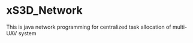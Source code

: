 # xS3D_Network
This is java network programming for centralized task allocation of multi-UAV system 
